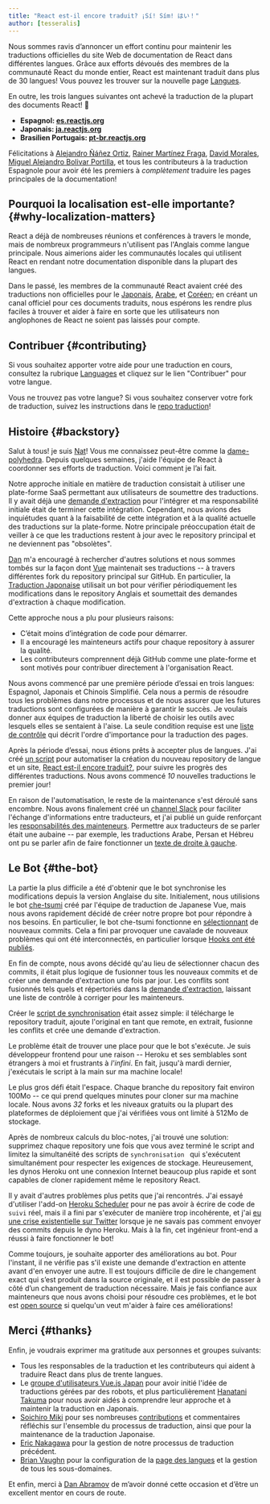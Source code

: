 ```yaml
---
title: "React est-il encore traduit? ¡Sí! Sím! はい！"
author: [tesseralis]
---
```


Nous sommes ravis d’annoncer un effort continu pour maintenir les traductions officielles du site Web de documentation de React dans différentes langues. Grâce aux efforts dévoués des membres de la communauté React du monde entier, React est maintenant traduit dans plus de 30 langues! Vous pouvez les trouver sur la nouvelle page [Langues](/languages).

En outre, les trois langues suivantes ont achevé la traduction de la plupart des documents React! 🎉

* **Espagnol: [es.reactjs.org](https://es.reactjs.org)**
* **Japonais: [ja.reactjs.org](https://ja.reactjs.org)**
* **Brasilien Portugais: [pt-br.reactjs.org](https://pt-br.reactjs.org)**

Félicitations à [Alejandro Ñáñez Ortiz](https://github.com/alejandronanez), [Rainer Martínez Fraga](https://github.com/carburo), [David Morales](https://github.com/dmorales), [Miguel Alejandro Bolivar Portilla](https://github.com/Darking360), et tous les contributeurs à la traduction Espagnole pour avoir été les premiers à *complètement* traduire les pages principales de la documentation!

## Pourquoi la localisation est-elle importante? {#why-localization-matters}

React a déjà de nombreuses réunions et conférences à travers le monde, mais de nombreux programmeurs n'utilisent pas l'Anglais comme langue principale. Nous aimerions aider les communautés locales qui utilisent React en rendant notre documentation disponible dans la plupart des langues.

Dans le passé, les membres de la communauté React avaient créé des traductions non officielles pour le [Japonais](https://github.com/discountry/react), [Arabe](https://wiki.hsoub.com/React), et [Coréen](https://github.com/reactjs/ko.reactjs.org/issues/4); en créant un canal officiel pour ces documents traduits, nous espérons les rendre plus faciles à trouver et aider à faire en sorte que les utilisateurs non anglophones de React ne soient pas laissés pour compte.

## Contribuer {#contributing}

Si vous souhaitez apporter votre aide pour une traduction en cours, consultez la rubrique [Languages](/languages) et cliquez sur le lien "Contribuer" pour votre langue.

Vous ne trouvez pas votre langue? Si vous souhaitez conserver votre fork de traduction, suivez les instructions dans le [repo traduction](https://github.com/reactjs/reactjs.org-translation#starting-a-new-translation)!

## Histoire {#backstory}

Salut à tous! je suis [Nat](https://twitter.com/tesseralis)! Vous me connaissez peut-être comme la [dame-polyhedra](https://www.youtube.com/watch?v=Ew-UzGC8RqQ). Depuis quelques semaines, j'aide l'équipe de React à coordonner ses efforts de traduction. Voici comment je l’ai fait.

Notre approche initiale en matière de traduction consistait à utiliser une plate-forme SaaS permettant aux utilisateurs de soumettre des traductions. Il y avait déjà une [demande d'extraction](https://github.com/reactjs/reactjs.org/pull/873) pour l'intégrer et ma responsabilité initiale était de terminer cette intégration. Cependant, nous avions des inquiétudes quant à la faisabilité de cette intégration et à la qualité actuelle des traductions sur la plate-forme. Notre principale préoccupation était de veiller à ce que les traductions restent à jour avec le repository principal et ne deviennent pas "obsolètes".

[Dan](https://twitter.com/dan_abramov) m'a encouragé à rechercher d'autres solutions et nous sommes tombés sur la façon dont [Vue](https://vuejs.org) maintenait ses traductions -- à travers différentes fork du repository principal sur GitHub.  En particulier, la [Traduction Japonaise](https://jp.vuejs.org) utilisait un bot pour vérifier périodiquement les modifications dans le repository Anglais et soumettait des demandes d'extraction à chaque modification.

Cette approche nous a plu pour plusieurs raisons:

* C’était moins d’intégration de code pour démarrer.
* Il a encouragé les mainteneurs actifs pour chaque repository à assurer la qualité.
* Les contributeurs comprennent déjà GitHub comme une plate-forme et sont motivés pour contribuer directement à l'organisation React.

Nous avons commencé par une première période d’essai en trois langues: Espagnol, Japonais et Chinois Simplifié. Cela nous a permis de résoudre tous les problèmes dans notre processus et de nous assurer que les futures traductions sont configurées de manière à garantir le succès. Je voulais donner aux équipes de traduction la liberté de choisir les outils avec lesquels elles se sentaient à l'aise. La seule condition requise est une [liste de contrôle](https://github.com/reactjs/reactjs.org-translation/blob/master/PROGRESS.template.md) qui décrit l'ordre d'importance pour la traduction des pages. 

Après la période d’essai, nous étions prêts à accepter plus de langues. J'ai créé [un script](https://github.com/reactjs/reactjs.org-translation/blob/master/scripts/create.js) pour automatiser la création du nouveau repository de langue et un site, [React est-il encore traduit?](https://isreacttranslatedyet.com), pour suivre les progrès des différentes traductions. Nous avons commencé *10* nouvelles traductions le premier jour!

En raison de l'automatisation, le reste de la maintenance s'est déroulé sans encombre. Nous avons finalement créé un [channel Slack](https://rt-slack-invite.herokuapp.com) pour faciliter l'échange d'informations entre traducteurs, et j'ai publié un guide renforçant les [responsabilités des mainteneurs](https://github.com/reactjs/reactjs.org-translation/blob/master/maintainer-guide.md). Permettre aux traducteurs de se parler était une aubaine -- par exemple, les traductions Arabe, Persan et Hébreu ont pu se parler afin de faire fonctionner un [texte de droite à gauche](https://en.wikipedia.org/wiki/Right-to-left).

## Le Bot {#the-bot}

La partie la plus difficile a été d'obtenir que le bot synchronise les modifications depuis la version Anglaise du site. Initialement, nous utilisions le bot [che-tsumi](https://github.com/vuejs-jp/che-tsumi) créé par l'équipe de traduction de Japanese Vue, mais nous avons rapidement décidé de créer notre propre bot pour répondre à nos besoins. En particulier, le bot che-tsumi fonctionne en [sélectionnant](https://git-scm.com/docs/git-cherry-pick) de nouveaux commits. Cela a fini par provoquer une cavalade de nouveaux problèmes qui ont été interconnectés, en particulier lorsque [Hooks ont été publiés](/blog/2019/02/06/react-v16.8.0.html).

En fin de compte, nous avons décidé qu'au lieu de sélectionner chacun des commits, il était plus logique de fusionner tous les nouveaux commits et de créer une demande d'extraction une fois par jour. Les conflits sont fusionnés tels quels et répertoriés dans la [demande d'extraction](https://github.com/reactjs/pt-BR.reactjs.org/pull/114), laissant une liste de contrôle à corriger pour les mainteneurs.

Créer le [script de synchronisation](https://github.com/reactjs/reactjs.org-translation/blob/master/scripts/sync.js) était assez simple: il télécharge le repository traduit, ajoute l'original en tant que remote, en extrait, fusionne les conflits et crée une demande d'extraction.

Le problème était de trouver une place pour que le bot s'exécute. Je suis développeur frontend pour une raison -- Heroku et ses semblables sont étrangers à moi et frustrants à *l'infini*. En fait, jusqu'à mardi dernier, j'exécutais le script à la main sur ma machine locale!

Le plus gros défi était l'espace. Chaque branche du repository fait environ 100Mo -- ce qui prend quelques minutes pour cloner sur ma machine locale. Nous avons *32* forks et les niveaux gratuits ou la plupart des plateformes de déploiement que j'ai vérifiées vous ont limité à 512Mo de stockage. 

Après de nombreux calculs du bloc-notes, j'ai trouvé une solution: supprimez chaque repository une fois que vous avez terminé le script and limitez la simultanéité des scripts de `synchronisation ` qui s'exécutent simultanément pour respecter les exigences de stockage. Heureusement, les dynos Heroku ont une connexion Internet beaucoup plus rapide et sont capables de cloner rapidement même le repository React.

Il y avait d'autres problèmes plus petits que j'ai rencontrés. J'ai essayé d'utiliser l'add-on [Heroku Scheduler](https://elements.heroku.com/addons/scheduler) pour ne pas avoir à écrire de code de `suivi` réel, mais il a fini par s'exécuter de manière trop incohérente, et j'ai [eu une crise existentielle sur Twitter](https://twitter.com/tesseralis/status/1097387938088796160) lorsque je ne savais pas comment envoyer des commits depuis le dyno Heroku. Mais à la fin, cet ingénieur front-end a réussi à faire fonctionner le bot!

Comme toujours, je souhaite apporter des améliorations au bot. Pour l'instant, il ne vérifie pas s'il existe une demande d'extraction en attente avant d'en envoyer une autre. Il est toujours difficile de dire le changement exact qui s’est produit dans la source originale, et il est possible de passer à côté d’un changement de traduction nécessaire. Mais je fais confiance aux mainteneurs que nous avons choisi pour résoudre ces problèmes, et le bot est [open source](https://github.com/reactjs/reactjs.org-translation) si quelqu'un veut m'aider à faire ces améliorations!

## Merci {#thanks}

Enfin, je voudrais exprimer ma gratitude aux personnes et groupes suivants:

 * Tous les responsables de la traduction et les contributeurs qui aident à traduire React dans plus de trente langues.
 * Le [groupe d'utilisateurs Vue.js Japan](https://github.com/vuejs-jp) pour avoir initié l'idée de traductions gérées par des robots, et plus particulièrement [Hanatani Takuma](https://github.com/potato4d) pour nous avoir aidés à comprendre leur approche et à maintenir la traduction en Japonais.
 * [Soichiro Miki](https://github.com/smikitky) pour ses nombreuses [contributions](https://github.com/reactjs/reactjs.org/pull/1636) et commentaires réfléchis sur l'ensemble du processus de traduction, ainsi que pour la maintenance de la traduction Japonaise.
 * [Eric Nakagawa](https://github.com/ericnakagawa) pour la gestion de notre processus de traduction précédent.
 * [Brian Vaughn](https://github.com/bvaughn) pour la configuration de la [page des langues](/languages) et la gestion de tous les sous-domaines.

 Et enfin, merci à [Dan Abramov](https://twitter.com/dan_abramov) de m’avoir donné cette occasion et d’être un excellent mentor en cours de route.
